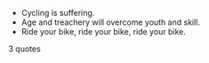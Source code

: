  - Cycling is suffering.
 - Age and treachery will overcome youth and skill.
 - Ride your bike, ride your bike, ride your bike.

3 quotes